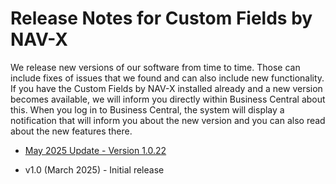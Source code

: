 # Release Notes for Custom Fields by NAV-X

We release new versions of our software from time to time. Those can include fixes of issues that we found and can also include new functionality. If you have the Custom Fields by NAV-X installed already and a new version becomes available, we will inform you directly within Business Central about this. When you log in to Business Central, the system will display a notification that will inform you about the new version and you can also read about the new features there.

- [May 2025 Update - Version 1.0.22](release-notes/release-notes-1-0-22.md)

- v1.0 (March 2025) - Initial release
